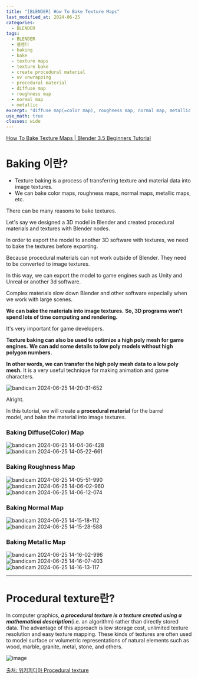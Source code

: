 ```yaml
---
title: "[BLENDER] How To Bake Texture Maps"
last_modified_at: 2024-06-25
categories:
  - BLENDER
tags:
  - BLENDER
  - 블렌더
  - baking
  - bake
  - texture maps
  - texture bake
  - create procedural material
  - uv unwrapping
  - procedural material
  - diffuse map
  - roughness map
  - normal map
  - metallic
excerpt: "diffuse map(=color map), roughness map, normal map, metallic map을 baking 해봅시다."
use_math: true
classes: wide
---
```


[How To Bake Texture Maps | Blender 3.5 Beginners Tutorial](https://www.youtube.com/watch?v=zFLxWRfs4Ak)

# Baking 이란?

- Texture baking is a process of transferring texture and material data into image textures.
- We can bake color maps, roughness maps, normal maps, metallic maps, etc.

There can be many reasons to bake textures.

Let's say we designed a 3D model in Blender and created procedural materials and textures with Blender nodes.

In order to export the model to another 3D software with textures, we need to bake the textures before exporting.

Because procedural materials can not work outside of Blender. They need to be converted to image textures.

In this way, we can export the model to game engines such as Unity and Unreal or another 3d software.

Complex materials slow down Blender and other software especially when we work with large scenes.

**We can bake the materials into image textures.** **So, 3D programs won't spend lots of time computing and rendering.**

It's very important for game developers.

**Texture baking can also be used to optimize a high poly mesh for game engines.** **We can add some details to low poly models without high polygon numbers.**

**In other words, we can transfer the high poly mesh data to a low poly mesh.** It is a very useful technique for making animation and game characters.

![bandicam 2024-06-25 14-20-31-652](https://github.com/sandokim/sandokim.github.io/assets/74639652/e698c7ad-a89a-46ba-80cd-d4ea2fb6056e)

Alright.

In this tutorial, we will create a **procedural material** for the barrel model, and bake the material into image textures.

### Baking Diffuse(Color) Map

![bandicam 2024-06-25 14-04-36-428](https://github.com/sandokim/sandokim.github.io/assets/74639652/8bfd16a9-fe75-48f2-8f24-c85cd45abf5c)
![bandicam 2024-06-25 14-05-22-661](https://github.com/sandokim/sandokim.github.io/assets/74639652/b3070ef9-5d1d-4908-9218-411b1ba1bdc3)

### Baking Roughness Map

![bandicam 2024-06-25 14-05-51-990](https://github.com/sandokim/sandokim.github.io/assets/74639652/7a3cc8f8-84b6-4059-a88b-eb3177053cc5)
![bandicam 2024-06-25 14-06-02-960](https://github.com/sandokim/sandokim.github.io/assets/74639652/b949b124-bb4d-4705-9fc7-76321a862979)
![bandicam 2024-06-25 14-06-12-074](https://github.com/sandokim/sandokim.github.io/assets/74639652/f92d84fc-fa5f-4414-aab3-ac46c0e33deb)

### Baking Normal Map

![bandicam 2024-06-25 14-15-18-112](https://github.com/sandokim/sandokim.github.io/assets/74639652/7f0492c5-ed0d-42a0-9983-a619e4ea9ea6)
![bandicam 2024-06-25 14-15-28-588](https://github.com/sandokim/sandokim.github.io/assets/74639652/bde39648-02e8-43c4-97c1-4b3cadc25be1)

### Baking Metallic Map
![bandicam 2024-06-25 14-16-02-996](https://github.com/sandokim/sandokim.github.io/assets/74639652/80177d23-8562-439d-82f3-fba7be51c7d8)
![bandicam 2024-06-25 14-16-07-403](https://github.com/sandokim/sandokim.github.io/assets/74639652/3455eabf-5a5b-4b27-816e-691f6f22fb58)
![bandicam 2024-06-25 14-16-13-117](https://github.com/sandokim/sandokim.github.io/assets/74639652/716885a0-f209-454d-9c51-6aa6b6014171)

------

# Procedural texture란?

In computer graphics, ***a procedural texture is a texture created using a mathematical description***(i.e. an algorithm) rather than directly stored data. The advantage of this approach is low storage cost, unlimited texture resolution and easy texture mapping. These kinds of textures are often used to model surface or volumetric representations of natural elements such as wood, marble, granite, metal, stone, and others.

![image](https://github.com/sandokim/sandokim.github.io/assets/74639652/fd514edf-ed28-49c0-8510-9f2b1b7cae4b)

[출처: 위키피디아 Procedural texture](https://en.wikipedia.org/wiki/Procedural_texture)







